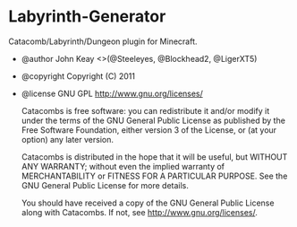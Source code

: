 # Labyrinth-Generator
Catacomb/Labyrinth/Dungeon plugin for Minecraft.

 * @author John Keay  <>(@Steeleyes, @Blockhead2, @LigerXT5)
 * @copyright Copyright (C) 2011
 * @license GNU GPL <http://www.gnu.org/licenses/>

    Catacombs is free software: you can redistribute it and/or modify
    it under the terms of the GNU General Public License as published by
    the Free Software Foundation, either version 3 of the License, or
    (at your option) any later version.

    Catacombs is distributed in the hope that it will be useful,
    but WITHOUT ANY WARRANTY; without even the implied warranty of
    MERCHANTABILITY or FITNESS FOR A PARTICULAR PURPOSE.  See the
    GNU General Public License for more details.

    You should have received a copy of the GNU General Public License
    along with Catacombs.  If not, see <http://www.gnu.org/licenses/>.



